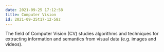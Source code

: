```yaml
---
date: 2021-09-25 17:12:58
title: Computer Vision
id: 2021-09-25t17-12-58z
---
```


The field of Computer Vision (CV) studies algorithms and techniques for
extracting information and semantics from visual data (e.g. images and videos).
